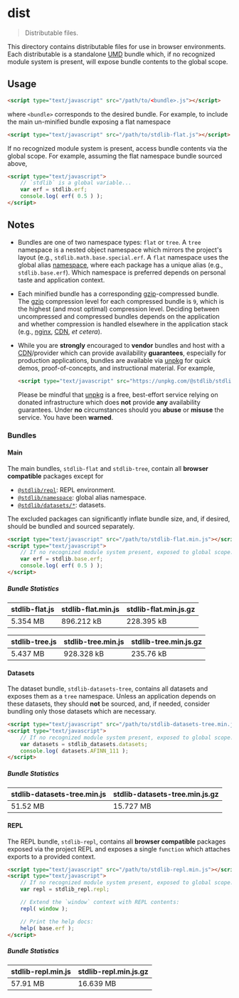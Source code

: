 # dist

> Distributable files.

<!-- Section to include introductory text. Make sure to keep an empty line after the intro `section` element and another before the `/section` close. -->

<section class="intro">

This directory contains distributable files for use in browser environments. Each distributable is a standalone [UMD][umd] bundle which, if no recognized module system is present, will expose bundle contents to the global scope.

</section>

<!-- /.intro -->

<!-- Section to include usage notes. -->

<section class="usage">

## Usage

```html
<script type="text/javascript" src="/path/to/<bundle>.js"></script>
```

where `<bundle>` corresponds to the desired bundle. For example, to include the main un-minified bundle exposing a flat namespace

```html
<script type="text/javascript" src="/path/to/stdlib-flat.js"></script>
```

If no recognized module system is present, access bundle contents via the global scope. For example, assuming the flat namespace bundle sourced above,

```html
<script type="text/javascript">
    // `stdlib` is a global variable...
    var erf = stdlib.erf;
    console.log( erf( 0.5 ) );
</script>
```

</section>

<!-- /.usage -->

<!-- Section to include usage notes. Make sure to keep an empty line after the `section` element and another before the `/section` close. -->

<section class="notes">

## Notes

-   Bundles are one of two namespace types: `flat` or `tree`. A `tree` namespace is a nested object namespace which mirrors the project's layout (e.g., `stdlib.math.base.special.erf`. A `flat` namespace uses the global alias [namespace][@stdlib/namespace], where each package has a unique alias (e.g., `stdlib.base.erf`). Which namespace is preferred depends on personal taste and application context.

-   Each minified bundle has a corresponding [gzip][gzip]-compressed bundle. The [gzip][gzip] compression level for each compressed bundle is `9`, which is the highest (and most optimal) compression level. Deciding between uncompressed and compressed bundles depends on the application and whether compression is handled elsewhere in the application stack (e.g., [nginx][nginx], [CDN][cdn], _et cetera_).

-   While you are **strongly** encouraged to **vendor** bundles and host with a [CDN][cdn]/provider which can provide availability **guarantees**, especially for production applications, bundles are available via [unpkg][unpkg] for quick demos, proof-of-concepts, and instructional material. For example,

    ```html
    <script type="text/javascript" src="https://unpkg.com/@stdlib/stdlib/dist/stdlib-repl.min.js"></script>
    ```

    Please be mindful that [unpkg][unpkg] is a free, best-effort service relying on donated infrastructure which does **not** provide **any** availability guarantees. Under **no** circumstances should you **abuse** or **misuse** the service. You have been **warned**.

### Bundles

#### Main

The main bundles, `stdlib-flat` and `stdlib-tree`, contain all **browser compatible** packages except for

-   [`@stdlib/repl`][@stdlib/repl]: REPL environment.
-   [`@stdlib/namespace`][@stdlib/namespace]: global alias namespace.
-   [`@stdlib/datasets/*`][@stdlib/datasets]: datasets.

The excluded packages can significantly inflate bundle size, and, if desired, should be bundled and sourced separately.

```html
<script type="text/javascript" src="/path/to/stdlib-flat.min.js"></script>
<script type="text/javascript">
    // If no recognized module system present, exposed to global scope:
    var erf = stdlib.base.erf;
    console.log( erf( 0.5 ) );
</script>
```

##### Bundle Statistics

<!-- <bundle-stats files="stdlib-flat.js,stdlib-flat.min.js,stdlib-flat.min.js.gz"> -->

| stdlib-flat.js | stdlib-flat.min.js | stdlib-flat.min.js.gz |
| -------------- | ------------------ | --------------------- |
| 5.354 MB       | 896.212 kB         | 228.395 kB            |

<!-- </bundle-stats> -->

<!-- <bundle-stats files="stdlib-tree.js,stdlib-tree.min.js,stdlib-tree.min.js.gz"> -->

| stdlib-tree.js | stdlib-tree.min.js | stdlib-tree.min.js.gz |
| -------------- | ------------------ | --------------------- |
| 5.437 MB       | 928.328 kB         | 235.76 kB             |

<!-- </bundle-stats> -->

#### Datasets

The dataset bundle, `stdlib-datasets-tree`, contains all datasets and exposes them as a `tree` namespace. Unless an application depends on these datasets, they should **not** be sourced, and, if needed, consider bundling only those datasets which are necessary.

```html
<script type="text/javascript" src="/path/to/stdlib-datasets-tree.min.js"></script>
<script type="text/javascript">
    // If no recognized module system present, exposed to global scope:
    var datasets = stdlib_datasets.datasets;
    console.log( datasets.AFINN_111 );
</script>
```

##### Bundle Statistics

<!-- <bundle-stats files="stdlib-datasets-tree.min.js,stdlib-datasets-tree.min.js.gz"> -->

| stdlib-datasets-tree.min.js | stdlib-datasets-tree.min.js.gz |
| --------------------------- | ------------------------------ |
| 51.52 MB                    | 15.727 MB                      |

<!-- </bundle-stats> -->

#### REPL

The REPL bundle, `stdlib-repl`, contains all **browser compatible** packages exposed via the project REPL and exposes a single `function` which attaches exports to a provided context.

```html
<script type="text/javascript" src="/path/to/stdlib-repl.min.js"></script>
<script type="text/javascript">
    // If no recognized module system present, exposed to global scope:
    var repl = stdlib_repl.repl;

    // Extend the `window` context with REPL contents:
    repl( window );

    // Print the help docs:
    help( base.erf );
</script>
```

##### Bundle Statistics

<!-- <bundle-stats files="stdlib-repl.min.js,stdlib-repl.min.js.gz"> -->

| stdlib-repl.min.js | stdlib-repl.min.js.gz |
| ------------------ | --------------------- |
| 57.91 MB           | 16.639 MB             |

<!-- </bundle-stats> -->

</section>

<!-- /.notes -->

<!-- Section for all links. Make sure to keep an empty line after the `section` element and another before the `/section` close. -->

<section class="links">

[umd]: https://github.com/umdjs/umd

[gzip]: https://en.wikipedia.org/wiki/Gzip

[nginx]: http://nginx.org/en/docs/

[cdn]: https://en.wikipedia.org/wiki/Content_delivery_network

[unpkg]: https://unpkg.com/#/

[@stdlib/namespace]: https://github.com/stdlib-js/stdlib

[@stdlib/repl]: https://github.com/stdlib-js/stdlib

[@stdlib/datasets]: https://github.com/stdlib-js/stdlib

</section>

<!-- /.links -->
